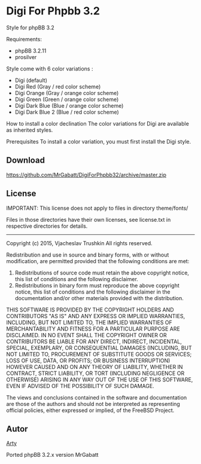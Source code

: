 Digi For Phpbb 3.2
=============================

Style for phpBB 3.2

Requirements:

- phpBB 3.2.11
- prosilver

Style come with 6 color variations :
- Digi (default)
- Digi Red (Gray / red color scheme)
- Digi Orange (Gray / orange color scheme)
- Digi Green (Green / orange color scheme)
- Digi Dark Blue (Blue / orange color scheme)
- Digi Dark Blue 2 (Blue / red color scheme)

How to install a color declination
The color variations for Digi are available as inherited styles.

Prerequisites
To install a color variation, you must first install the Digi style.

## Download
https://github.com/MrGabatt/DigiForPhpbb32/archive/master.zip


## License
IMPORTANT: This license does not apply to files in directory theme/fonts/

Files in those directories have their own licenses, see license.txt in respective
directories for details.

-----------------------------------------------------------------------------

Copyright (c) 2015, Vjacheslav Trushkin
All rights reserved.

Redistribution and use in source and binary forms, with or without
modification, are permitted provided that the following conditions are met:

1. Redistributions of source code must retain the above copyright notice, this
   list of conditions and the following disclaimer. 
2. Redistributions in binary form must reproduce the above copyright notice,
   this list of conditions and the following disclaimer in the documentation
   and/or other materials provided with the distribution.

THIS SOFTWARE IS PROVIDED BY THE COPYRIGHT HOLDERS AND CONTRIBUTORS "AS IS" AND
ANY EXPRESS OR IMPLIED WARRANTIES, INCLUDING, BUT NOT LIMITED TO, THE IMPLIED
WARRANTIES OF MERCHANTABILITY AND FITNESS FOR A PARTICULAR PURPOSE ARE
DISCLAIMED. IN NO EVENT SHALL THE COPYRIGHT OWNER OR CONTRIBUTORS BE LIABLE FOR
ANY DIRECT, INDIRECT, INCIDENTAL, SPECIAL, EXEMPLARY, OR CONSEQUENTIAL DAMAGES
(INCLUDING, BUT NOT LIMITED TO, PROCUREMENT OF SUBSTITUTE GOODS OR SERVICES;
LOSS OF USE, DATA, OR PROFITS; OR BUSINESS INTERRUPTION) HOWEVER CAUSED AND
ON ANY THEORY OF LIABILITY, WHETHER IN CONTRACT, STRICT LIABILITY, OR TORT
(INCLUDING NEGLIGENCE OR OTHERWISE) ARISING IN ANY WAY OUT OF THE USE OF THIS
SOFTWARE, EVEN IF ADVISED OF THE POSSIBILITY OF SUCH DAMAGE.

The views and conclusions contained in the software and documentation are those
of the authors and should not be interpreted as representing official policies, 
either expressed or implied, of the FreeBSD Project.

## Autor
[Arty](https://www.artodia.com)

Ported phpBB 3.2.x version MrGabatt
